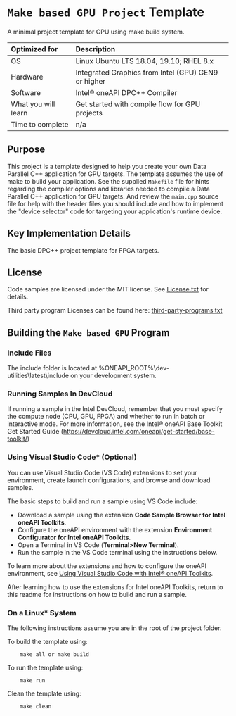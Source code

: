 # `Make based GPU Project` Template
A minimal project template for GPU using make build system.

| Optimized for                     | Description
|:---                               |:---
| OS                                | Linux Ubuntu LTS 18.04, 19.10; RHEL 8.x
| Hardware                          | Integrated Graphics from Intel (GPU) GEN9 or higher
| Software                          | Intel&reg; oneAPI DPC++ Compiler
| What you will learn               | Get started with compile flow for GPU projects
| Time to complete                  | n/a

## Purpose
This project is a template designed to help you create your own Data Parallel C++ application for GPU targets. The template assumes the use of make to build your application. See the supplied `Makefile` file for hints regarding the compiler options and libraries needed to compile a Data Parallel C++ application for GPU targets. And review the `main.cpp` source file for help with the header files you should include and how to implement the "device selector" code for targeting your application's runtime device.

## Key Implementation Details
The basic DPC++ project template for FPGA targets.

## License
Code samples are licensed under the MIT license. See
[License.txt](https://github.com/oneapi-src/oneAPI-samples/blob/master/License.txt) for details.

Third party program Licenses can be found here: [third-party-programs.txt](https://github.com/oneapi-src/oneAPI-samples/blob/master/third-party-programs.txt)

## Building the `Make based GPU` Program

### Include Files
The include folder is located at %ONEAPI_ROOT%\dev-utilities\latest\include on your development system.

### Running Samples In DevCloud
If running a sample in the Intel DevCloud, remember that you must specify the compute node (CPU, GPU, FPGA) and whether to run in batch or interactive mode. For more information, see the Intel® oneAPI Base Toolkit Get Started Guide (https://devcloud.intel.com/oneapi/get-started/base-toolkit/)


### Using Visual Studio Code*  (Optional)

You can use Visual Studio Code (VS Code) extensions to set your environment, create launch configurations,
and browse and download samples.

The basic steps to build and run a sample using VS Code include:
 - Download a sample using the extension **Code Sample Browser for Intel oneAPI Toolkits**.
 - Configure the oneAPI environment with the extension **Environment Configurator for Intel oneAPI Toolkits**.
 - Open a Terminal in VS Code (**Terminal>New Terminal**).
 - Run the sample in the VS Code terminal using the instructions below.

To learn more about the extensions and how to configure the oneAPI environment, see
[Using Visual Studio Code with Intel® oneAPI Toolkits](https://software.intel.com/content/www/us/en/develop/documentation/using-vs-code-with-intel-oneapi/top.html).

After learning how to use the extensions for Intel oneAPI Toolkits, return to this readme for instructions on how to build and run a sample.

### On a Linux* System
The following instructions assume you are in the root of the project folder.

To build the template using:
```
    make all or make build
```
To run the template using:
```
    make run
```
Clean the template using:
```
    make clean
```
